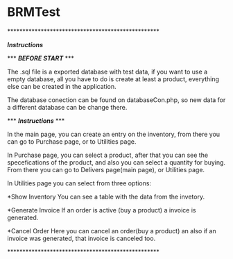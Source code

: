 # BRMTest
\**************************************************

***Instructions***

\*** ***BEFORE START*** \***

The .sql file is a exported database with test data, if you want to use a empty database, all you have to do
is create at least a product, everything else can be created in the application.

The database conection can be found on databaseCon.php, so new data for a different database can be change there.

\*** ***Instructions*** \***

In the main page, you can create an entry on the inventory, from there you can go to Purchase page, or to Utilities page.

In Purchase page, you can select a product, after that you can see the specefications of the product, and also you can
select a quantity for buying. From there you can go to Delivers page(main page), or Utilities page.

In Utilities page you can select from three options:

*Show Inventory
You can see a table with the data from the invetory.

*Generate Invoice
If an order is active (buy a product) a invoice is generated.

*Cancel Order
Here you can cancel an order(buy a product) an also if an invoice was generated, that invoice is canceled too.

\**************************************************
